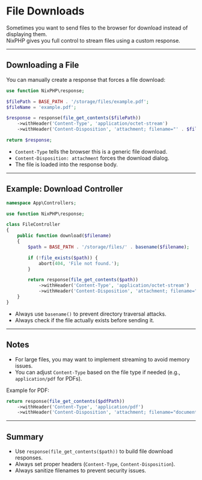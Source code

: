 # File Downloads

Sometimes you want to send files to the browser for download instead of displaying them.  
NixPHP gives you full control to stream files using a custom response.

---

## Downloading a File

You can manually create a response that forces a file download:

```php
use function NixPHP\response;

$filePath = BASE_PATH . '/storage/files/example.pdf';
$fileName = 'example.pdf';

$response = response(file_get_contents($filePath))
    ->withHeader('Content-Type', 'application/octet-stream')
    ->withHeader('Content-Disposition', 'attachment; filename="' . $fileName . '"');

return $response;
```

- `Content-Type` tells the browser this is a generic file download.
- `Content-Disposition: attachment` forces the download dialog.
- The file is loaded into the response body.

---

## Example: Download Controller

```php
namespace App\Controllers;

use function NixPHP\response;

class FileController
{
    public function download($filename)
    {
        $path = BASE_PATH . '/storage/files/' . basename($filename);

        if (!file_exists($path)) {
            abort(404, 'File not found.');
        }

        return response(file_get_contents($path))
            ->withHeader('Content-Type', 'application/octet-stream')
            ->withHeader('Content-Disposition', 'attachment; filename="' . basename($filename) . '"');
    }
}
```

- Always use `basename()` to prevent directory traversal attacks.
- Always check if the file actually exists before sending it.

---

## Notes

- For large files, you may want to implement streaming to avoid memory issues.
- You can adjust `Content-Type` based on the file type if needed (e.g., `application/pdf` for PDFs).

Example for PDF:

```php
return response(file_get_contents($pdfPath))
    ->withHeader('Content-Type', 'application/pdf')
    ->withHeader('Content-Disposition', 'attachment; filename="document.pdf"');
```

---

## Summary

- Use `response(file_get_contents($path))` to build file download responses.
- Always set proper headers (`Content-Type`, `Content-Disposition`).
- Always sanitize filenames to prevent security issues.